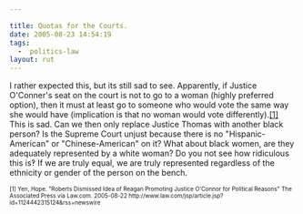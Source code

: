 ```yaml
---

title: Quotas for the Courts.
date: 2005-08-23 14:54:19
tags:
  -  politics-law
layout: rut
---
```


<p>I rather expected this, but its still sad to see. Apparently, if Justice O'Conner's seat on the court is not to go to a woman (highly preferred option), then it must at least go to someone who would vote the same way she would have (implication is that no woman would vote differently).<a href="http://www.law.com/jsp/article.jsp?id=1124442315124&rss=newswire">[1]</a> This is sad.  Can we then only replace Justice Thomas with another black person?  Is the Supreme Court unjust because there is no "Hispanic-American" or "Chinese-American" on it?  What about black women, are they adequately represented by a white woman?  Do you not see how ridiculous this is&#x203d; If we are truly equal, we are truly represented regardless of the ethnicity or gender of the person on the bench.</p>  <font size="-2"> [1] Yen, Hope.  "Roberts Dismissed Idea of Reagan Promoting Justice O'Connor for Political Reasons" The Associated Press via Law.com.  2005-08-22 http://www.law.com/jsp/article.jsp?id=1124442315124&rss=newswire </font>

